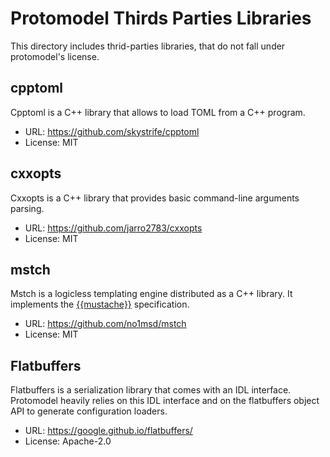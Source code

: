 # Protomodel Thirds Parties Libraries

This directory includes thrid-parties libraries, that do not fall under
protomodel's license.


## cpptoml

Cpptoml is a C++ library that allows to load TOML from a C++ program.

- URL: https://github.com/skystrife/cpptoml
- License: MIT


## cxxopts

Cxxopts is a C++ library that provides basic command-line arguments parsing.

- URL: https://github.com/jarro2783/cxxopts
- License: MIT


## mstch

Mstch is a logicless templating engine distributed as a C++ library. It
implements the [{{mustache}}][1] specification.

- URL: https://github.com/no1msd/mstch
- License: MIT


## Flatbuffers

Flatbuffers is a serialization library that comes with an IDL interface.
Protomodel heavily relies on this IDL interface and on the flatbuffers object
API to generate configuration loaders.

- URL: https://google.github.io/flatbuffers/
- License: Apache-2.0


[1]: http://mustache.github.io/
